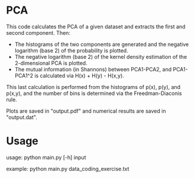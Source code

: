 # PCA
This code calculates the PCA of a given dataset and extracts the first and second component.
Then:
- The histograms of the two components are generated and the negative logarithm (base 2) of the probability is plotted.
- The negative logarithm (base 2) of the kernel density estimation of the 2-dimensional PCA is plotted.
- The mutual information (in Shannons) between PCA1-PCA2, and PCA1-PCA1^2 is calculated via H(x) + H(y) - H(x,y).

This last calculation is performed from the histograms of p(x), p(y), and p(x,y), and the number of bins is determined via the Freedman-Diaconis rule.

Plots are saved in "output.pdf" and numerical results are saved in "output.dat".

# Usage
usage: python main.py [-h] input

example: python main.py data\_coding\_exercise.txt
